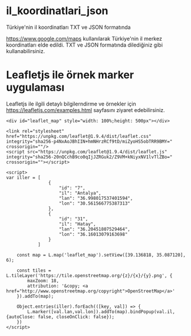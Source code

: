 # il_koordinatlari_json
Türkiye'nin il koordinatları TXT ve JSON formatında

https://www.google.com/maps kullanılarak Türkiye'nin il merkez koordinatları elde edildi. TXT ve JSON formatında dilediğiniz gibi kullanabilirsiniz.

<!DOCTYPE html>
<html>
<body>
	<h1>Leafletjs ile örnek marker uygulaması</h1>
	<p>Leafletjs ile ilgili detaylı bilgilerndirme ve örnekler için <a href="https://leafletjs.com/examples.html" target="_blank" title="Leaflet örnekler">https://leafletjs.com/examples.html</a> sayfasını ziyaret edebilirsiniz.</p>
	
	<div id="leaflet_map" style="width: 100%;height: 500px"></div>

	<link rel="stylesheet" href="https://unpkg.com/leaflet@1.9.4/dist/leaflet.css" integrity="sha256-p4NxAoJBhIIN+hmNHrzRCf9tD/miZyoHS5obTRR9BMY=" crossorigin=""/>
	<script src="https://unpkg.com/leaflet@1.9.4/dist/leaflet.js" integrity="sha256-20nQCchB9co0qIjJZRGuk2/Z9VM+kNiyxNV1lvTlZBo=" crossorigin=""></script>

	<script>
	var iller = [
					{
						"id": "7",
						"il": "Antalya",
						"lan": "36.998017537401594",
						"lon": "30.561566775387313"
					},
					{
						"id": "31",
						"il": "Hatay",
						"lan": "36.20451807529464",
						"lon": "36.16013079163698"
					}
				]
					
		const map = L.map('leaflet_map').setView([39.136818, 35.087120], 6);

		const tiles = L.tileLayer('https://tile.openstreetmap.org/{z}/{x}/{y}.png', {
			maxZoom: 18,
			attribution: '&copy; <a href="http://www.openstreetmap.org/copyright">OpenStreetMap</a>'
		}).addTo(map);
		
		Object.entries(iller).forEach(([key, val]) => {
			L.marker([val.lan,val.lon]).addTo(map).bindPopup(val.il,{autoClose: false, closeOnClick: false});
		})
	</script>

</body>
</html>
